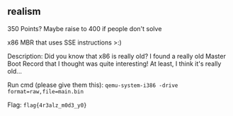 realism
-------

350 Points? Maybe raise to 400 if people don't solve

x86 MBR that uses SSE instructions >:)

Description: Did you know that x86 is really old? I found a really old Master Boot Record that I thought was quite interesting! At least, I think it's really old...

Run cmd (please give them this): `qemu-system-i386 -drive format=raw,file=main.bin`

Flag: `flag{4r3alz_m0d3_y0}`
